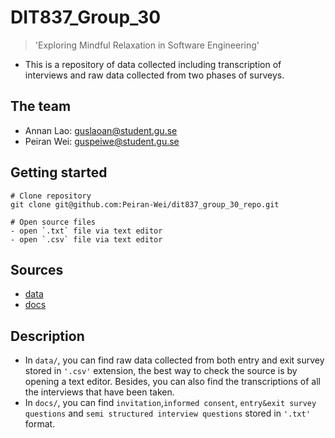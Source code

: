 # DIT837_Group_30
>'Exploring Mindful Relaxation in Software Engineering'
- This is a repository of data collected including transcription of interviews and raw data collected from two phases of surveys.

## The team
- Annan Lao: guslaoan@student.gu.se
- Peiran Wei: guspeiwe@student.gu.se

## Getting started
```
# Clone repository
git clone git@github.com:Peiran-Wei/dit837_group_30_repo.git
```
```
# Open source files
- open `.txt` file via text editor
- open `.csv` file via text editor
```

## Sources
- [data](https://github.com/Peiran-Wei/dit837_group_30/tree/main/data)
- [docs](https://github.com/Peiran-Wei/dit837_group_30/tree/main/docs)

## Description
- In `data/`, you can find raw data collected from both entry and exit survey stored in `'.csv'` extension, the best way to check the source is by opening a text editor. Besides, you can also find the transcriptions of all the interviews that have been taken. 
- In `docs/`, you can find `invitation`,`informed consent`, `entry&exit survey questions` and `semi structured interview questions` stored in `'.txt'` format. 
